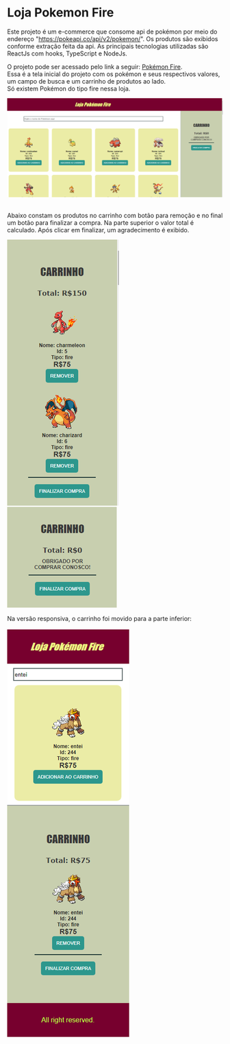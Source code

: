 # Loja Pokemon Fire
Este projeto é um e-commerce que consome api de pokémon por meio do endereço "https://pokeapi.co/api/v2/pokemon/". Os produtos são exibidos conforme extração feita da api. 
As principais tecnologias utilizadas são ReactJs com hooks, TypeScript e NodeJs. <br/>

O projeto pode ser acessado pelo link a seguir: <a href="https://pokemon-fire-ecommerce.web.app/" target="_blank">Pokémon Fire</a>. <br/>
Essa é a tela inicial do projeto com os pokémon e seus respectivos valores, um campo de busca e um carrinho de produtos ao lado. <br/>
Só existem Pokémon do tipo fire nessa loja. 

<img src="public/tela.png" /> <br/><br/>

Abaixo constam os produtos no carrinho com botão para remoção e no final um botão para finalizar a compra. 
Na parte superior o valor total é calculado. Após clicar em finalizar, um agradecimento é exibido. <br/>

<img src="public/carrinho.png" /><img src="public/agradecimento.png" />

Na versão responsiva, o carrinho foi movido para a parte inferior:<br/><br/>
<img src="public/fireResponsivo.png" />



